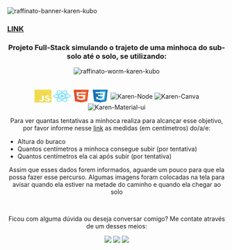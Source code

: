 <img src="https://user-images.githubusercontent.com/98588790/183507561-0f250b83-2593-44d4-95f2-9163388d71ba.png" alt="raffinato-banner-karen-kubo"/>

### [LINK](https://karennkubo.github.io/raffinato/)

<div align="center"> 
  <h3 align="center"> Projeto Full-Stack simulando o trajeto de uma minhoca do sub-solo até o solo, se utilizando: </h3>
  <img src="https://user-images.githubusercontent.com/98588790/183508794-b0b46ce6-f2a4-4121-b692-217215eb5404.png" alt="raffinato-worm-karen-kubo" width="50"/>
</div>
<br>
<div style="display: inline_block" align="center"><br>
  <img align="center" alt="Karen-Js" height="30" width="40" src="https://raw.githubusercontent.com/devicons/devicon/master/icons/javascript/javascript-plain.svg">
  <img align="center" alt="Karen-React" height="30" width="40" src="https://raw.githubusercontent.com/devicons/devicon/master/icons/react/react-original.svg">
  <img align="center" alt="Karen-HTML" height="30" width="40" src="https://raw.githubusercontent.com/devicons/devicon/master/icons/html5/html5-original.svg">
  <img align="center" alt="Karen-CSS" height="30" width="40" src="https://raw.githubusercontent.com/devicons/devicon/master/icons/css3/css3-original.svg">
  <img align="center" alt="Karen-Node" height="30" width="40" src="https://cdn.jsdelivr.net/gh/devicons/devicon/icons/nodejs/nodejs-original.svg">
   <img align="center" alt="Karen-Canva" height="30" width="40" src="https://cdn.jsdelivr.net/gh/devicons/devicon/icons/canva/canva-original.svg">
  <img align="center" alt="Karen-Material-ui" height="30" width="40" src="https://cdn.jsdelivr.net/gh/devicons/devicon/icons/materialui/materialui-original.svg">
  
</div>


<p align="center"> Para ver quantas tentativas a minhoca realiza para alcançar esse objetivo, por favor informe nesse  <a href = "https://karennkubo.github.io/raffinato/">link</a> as medidas (em centímetros) do/a/e: </p>
<ul>
  <li>Altura do buraco</li>
  <li>Quantos centímetros a minhoca consegue subir (por tentativa)</li>
  <li>Quantos centímetros ela cai após subir (por tentativa)</li>
</ul>
<p align="center"> Assim que esses dados forem informados, aguarde um pouco para que ela possa fazer esse percurso. Algumas imagens foram colocadas na tela para avisar quando ela estiver na metade do caminho e quando ela chegar ao solo </p>
<br>
<p align="center"> Ficou com alguma dúvida ou deseja conversar comigo? Me contate através de um desses meios: </p>

<div align="center"> 
  <a href = "mailto:karennckubo@gmail.com"><img src="https://img.shields.io/badge/-Gmail-%23333?style=for-the-badge&logo=gmail&logoColor=white" target="_blank"></a>
  <a href="https://www.linkedin.com/in/karen-kubo-22b929196/" target="_blank"><img src="https://img.shields.io/badge/-LinkedIn-%230077B5?style=for-the-badge&logo=linkedin&logoColor=white" target="_blank"></a>
  <a href="https://wa.me/5519994380962" target="_blank"><img src="https://img.shields.io/badge/WhatsApp-25D366?style=for-the-badge&logo=whatsapp&logoColor=white" target="_blank"></a> 
</div>


